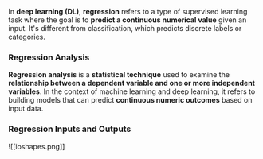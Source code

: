 In **deep learning (DL)**, **regression** refers to a type of supervised learning task where the goal is to **predict a continuous numerical value** given an input. It's different from classification, which predicts discrete labels or categories.

### Regression Analysis

**Regression analysis** is a **statistical technique** used to examine the **relationship between a dependent variable and one or more independent variables**. In the context of machine learning and deep learning, it refers to building models that can predict **continuous numeric outcomes** based on input data.

### Regression Inputs and Outputs

![[ioshapes.png]]




